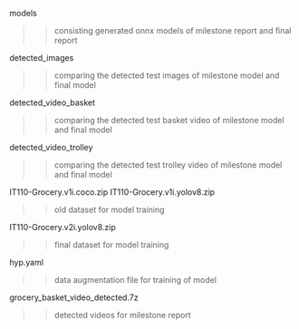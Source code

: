 models
>> consisting generated onnx models of milestone report and final report

detected_images
>> comparing the detected test images of milestone model and final model

detected_video_basket
>> comparing the detected test basket video of milestone model and final model

detected_video_trolley
>> comparing the detected test trolley video of milestone model and final model

IT110-Grocery.v1i.coco.zip
IT110-Grocery.v1i.yolov8.zip
>> old dataset for model training

IT110-Grocery.v2i.yolov8.zip
>> final dataset for model training

hyp.yaml
>> data augmentation file for training of model

grocery_basket_video_detected.7z
>> detected videos for milestone report


